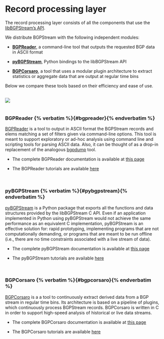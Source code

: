 Record processing  layer
=================

The record processing layer consists of all the components that use the 
<a href="{{ path('caida_bgpstream_web_homepage_docs', {'page': 'api', 'subpage':'libbgpstream'})}}"> libBGPStream’s API</a>.

We distribute BGPStream with the following independent modules:

* [**BGPReader**](#bgpreader), a command-line tool that outputs the requested BGP data
in ASCII format

* [**pyBGPStream**](#pybgpstream), Python bindings to the libBGPStream API

* [**BGPCorsaro**](#bgpcorsaro), a tool that uses a modular plugin architecture to
extract statistics or aggregate data that are output at regular time
bins

Below we compare these tools based on their efficiency and ease of use.

<br>

<div class="thumbnail">
<img src="{{ asset('bundles/caidabgpstreamwebhomepage/images/record-processing.png') }}" style="max-width: 80%;">
</div>


<br>

### BGPReader   {% verbatim %}{#bgpreader}{% endverbatim %}

<a href="{{ path('caida_bgpstream_web_homepage_docs', {'page': 'tools'})}}">BGPReader</a>
is a tool to output in ASCII format the BGPStream records
and elems matching a set of filters given via command-line
options. This tool is meant to support exploratory or ad-hoc analysis
using command line and scripting tools for parsing ASCII data.
Also, it can be thought of as a drop-in replacement of the analogous
<a href="https://bitbucket.org/ripencc/bgpdump/wiki/Home"
target="_blank">bgpdump</a> tool. 

* The complete BGPReader documentation is available at 
<a href="{{ path('caida_bgpstream_web_homepage_docs', {'page':'tools', 'subpage':'bgpreader'})}}">  this page</a>

* The BGPReader tutorials are available
<a href="{{ path('caida_bgpstream_web_homepage_docs', {'page':'tutorials', 'subpage':'bgpreader'})}}">  here </a>


<br>

### pyBGPStream   {% verbatim %}{#pybgpstream}{% endverbatim %}
<a href="{{ path('caida_bgpstream_web_homepage_docs', {'page': 'api', 'subpage':'pybgpstream'})}}">pyBGPStream</a>
is a Python package that exports all the functions and data structures
provided by the libBGPStream C API. Even if an application implemented
in Python using pyBGPStream would not achieve the same performance as
an equivalent C implementation, pyBGPStream is an effective solution
for: rapid prototyping, implementing programs that are not
computationally demanding, or programs that are meant to be run
offline (i.e., there are no time constraints associated with a live
stream of data).


* The complete pyBGPStream documentation is available at 
<a href="{{ path('caida_bgpstream_web_homepage_docs', {'page':'api', 'subpage':'pybgpstream'})}}">  this page</a>

* The pyBGPStream tutorials are available
<a href="{{ path('caida_bgpstream_web_homepage_docs', {'page':'tutorials', 'subpage':'pybgpstream'})}}">  here </a>


<br>

### BGPCorsaro   {% verbatim %}{#bgpcorsaro}{% endverbatim %}
<a href="{{ path('caida_bgpstream_web_homepage_docs', {'page': 'tools'})}}">BGPCorsaro</a>
is a a tool to continuously extract derived data from a BGP stream in
regular time bins. Its architecture is based on a pipeline of plugins,
which continuously process BGPStream records. BGPCorsaro is written in
C in order to support high-speed analysis of historical or live data
streams. 


* The complete BGPCorsaro documentation is available at 
<a href="{{ path('caida_bgpstream_web_homepage_docs', {'page':'tools', 'subpage':'bgpcorsaro'})}}">  this page</a>

* The BGPCorsaro tutorials are available
<a href="{{ path('caida_bgpstream_web_homepage_docs', {'page':'tutorials', 'subpage':'bgpcorsaro'})}}">  here </a>


<br>


